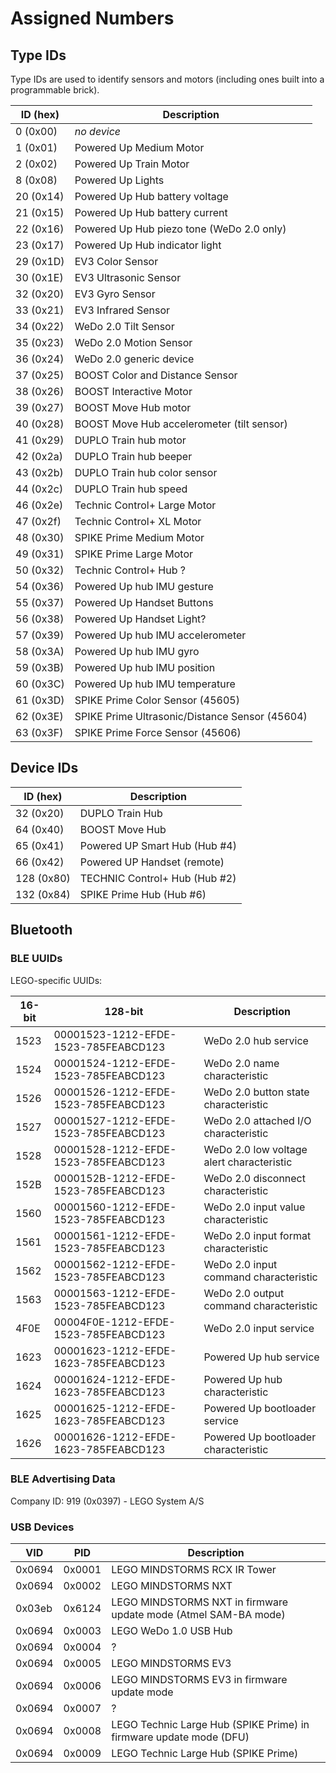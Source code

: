 Assigned Numbers
================

Type IDs
--------

Type IDs are used to identify sensors and motors (including ones built into a
programmable brick).

| ID (hex) | Description |
|-|-|
| 0  (0x00) | _no device_ |
| 1  (0x01) | Powered Up Medium Motor |
| 2  (0x02) | Powered Up Train Motor |
| 8  (0x08) | Powered Up Lights |
| 20 (0x14) | Powered Up Hub battery voltage |
| 21 (0x15) | Powered Up Hub battery current |
| 22 (0x16) | Powered Up Hub piezo tone (WeDo 2.0 only) |
| 23 (0x17) | Powered Up Hub indicator light |
| 29 (0x1D) | EV3 Color Sensor |
| 30 (0x1E) | EV3 Ultrasonic Sensor |
| 32 (0x20) | EV3 Gyro Sensor |
| 33 (0x21) | EV3 Infrared Sensor |
| 34 (0x22) | WeDo 2.0 Tilt Sensor |
| 35 (0x23) | WeDo 2.0 Motion Sensor |
| 36 (0x24) | WeDo 2.0 generic device |
| 37 (0x25) | BOOST Color and Distance Sensor |
| 38 (0x26) | BOOST Interactive Motor |
| 39 (0x27) | BOOST Move Hub motor |
| 40 (0x28) | BOOST Move Hub accelerometer (tilt sensor) |
| 41 (0x29) | DUPLO Train hub motor |
| 42 (0x2a) | DUPLO Train hub beeper |
| 43 (0x2b) | DUPLO Train hub color sensor |
| 44 (0x2c) | DUPLO Train hub speed |   
| 46 (0x2e) | Technic Control+ Large Motor |
| 47 (0x2f) | Technic Control+ XL Motor |
| 48 (0x30) | SPIKE Prime Medium Motor |
| 49 (0x31) | SPIKE Prime Large Motor |
| 50 (0x32) | Technic Control+ Hub ? |
| 54 (0x36) | Powered Up hub IMU gesture |
| 55 (0x37) | Powered Up Handset Buttons |
| 56 (0x38) | Powered Up Handset Light? |
| 57 (0x39) | Powered Up hub IMU accelerometer |
| 58 (0x3A) | Powered Up hub IMU gyro |
| 59 (0x3B) | Powered Up hub IMU position |
| 60 (0x3C) | Powered Up hub IMU temperature |
| 61 (0x3D) | SPIKE Prime Color Sensor (45605) |
| 62 (0x3E) | SPIKE Prime Ultrasonic/Distance Sensor (45604) |
| 63 (0x3F) | SPIKE Prime Force Sensor (45606) |



Device IDs
----------

| ID (hex) | Description |
|-|-|
| 32 (0x20) | DUPLO Train Hub |
| 64 (0x40) | BOOST Move Hub |
| 65 (0x41) | Powered UP Smart Hub (Hub #4) |
| 66 (0x42) | Powered UP Handset (remote) |
| 128 (0x80) | TECHNIC Control+ Hub (Hub #2) |
| 132 (0x84) | SPIKE Prime Hub (Hub #6) |


Bluetooth
---------

### BLE UUIDs

LEGO-specific UUIDs:

| 16-bit | 128-bit | Description |
|-|-|-|
| 1523 | 00001523-1212-EFDE-1523-785FEABCD123 | WeDo 2.0 hub service |
| 1524 | 00001524-1212-EFDE-1523-785FEABCD123 | WeDo 2.0 name characteristic |
| 1526 | 00001526-1212-EFDE-1523-785FEABCD123 | WeDo 2.0 button state characteristic |
| 1527 | 00001527-1212-EFDE-1523-785FEABCD123 | WeDo 2.0 attached I/O characteristic |
| 1528 | 00001528-1212-EFDE-1523-785FEABCD123 | WeDo 2.0 low voltage alert characteristic |
| 152B | 0000152B-1212-EFDE-1523-785FEABCD123 | WeDo 2.0 disconnect characteristic |
| 1560 | 00001560-1212-EFDE-1523-785FEABCD123 | WeDo 2.0 input value characteristic |
| 1561 | 00001561-1212-EFDE-1523-785FEABCD123 | WeDo 2.0 input format characteristic |
| 1562 | 00001562-1212-EFDE-1523-785FEABCD123 | WeDo 2.0 input command characteristic |
| 1563 | 00001563-1212-EFDE-1523-785FEABCD123 | WeDo 2.0 output command characteristic |
| 4F0E | 00004F0E-1212-EFDE-1523-785FEABCD123 | WeDo 2.0 input service |
| 1623 | 00001623-1212-EFDE-1623-785FEABCD123 | Powered Up hub service |
| 1624 | 00001624-1212-EFDE-1623-785FEABCD123 | Powered Up hub characteristic |
| 1625 | 00001625-1212-EFDE-1623-785FEABCD123 | Powered Up bootloader service |
| 1626 | 00001626-1212-EFDE-1623-785FEABCD123 | Powered Up bootloader characteristic |


### BLE Advertising Data

Company ID: 919 (0x0397) - LEGO System A/S


### USB Devices

| VID | PID | Description |
|-|-|-|
| 0x0694 | 0x0001 | LEGO MINDSTORMS RCX IR Tower |
| 0x0694 | 0x0002 | LEGO MINDSTORMS NXT |
| 0x03eb | 0x6124 | LEGO MINDSTORMS NXT in firmware update mode (Atmel SAM-BA mode) |
| 0x0694 | 0x0003 | LEGO WeDo 1.0 USB Hub |
| 0x0694 | 0x0004 | ? |
| 0x0694 | 0x0005 | LEGO MINDSTORMS EV3 |
| 0x0694 | 0x0006 | LEGO MINDSTORMS EV3 in firmware update mode |
| 0x0694 | 0x0007 | ? |
| 0x0694 | 0x0008 | LEGO Technic Large Hub (SPIKE Prime) in firmware update mode (DFU) |
| 0x0694 | 0x0009 | LEGO Technic Large Hub (SPIKE Prime) |

